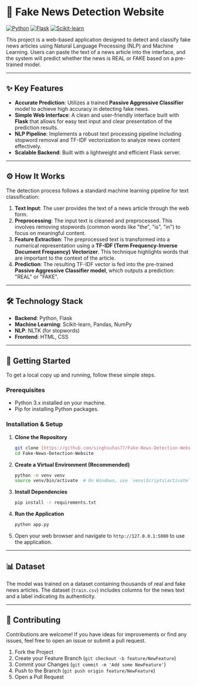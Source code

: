 # 📰 Fake News Detection Website

[![Python](https://img.shields.io/badge/Python-3776AB?style=for-the-badge&logo=python&logoColor=white)](https://www.python.org/)
[![Flask](https://img.shields.io/badge/Flask-000000?style=for-the-badge&logo=flask&logoColor=white)](https://flask.palletsprojects.com/)
[![Scikit-learn](https://img.shields.io/badge/scikit--learn-%23F7931E.svg?style=for-the-badge&logo=scikit-learn&logoColor=white)](https://scikit-learn.org/)

This project is a web-based application designed to detect and classify fake news articles using Natural Language Processing (NLP) and Machine Learning. Users can paste the text of a news article into the interface, and the system will predict whether the news is REAL or FAKE based on a pre-trained model.

---

## ✨ Key Features

* **Accurate Prediction**: Utilizes a trained **Passive Aggressive Classifier** model to achieve high accuracy in detecting fake news.
* **Simple Web Interface**: A clean and user-friendly interface built with **Flask** that allows for easy text input and clear presentation of the prediction results.
* **NLP Pipeline**: Implements a robust text processing pipeline including stopword removal and TF-IDF vectorization to analyze news content effectively.
* **Scalable Backend**: Built with a lightweight and efficient Flask server. 

---

## ⚙️ How It Works

The detection process follows a standard machine learning pipeline for text classification:

1.  **Text Input**: The user provides the text of a news article through the web form.
2.  **Preprocessing**: The input text is cleaned and preprocessed. This involves removing stopwords (common words like "the", "is", "in") to focus on meaningful content.
3.  **Feature Extraction**: The preprocessed text is transformed into a numerical representation using a **TF-IDF (Term Frequency-Inverse Document Frequency) Vectorizer**. This technique highlights words that are important to the context of the article.
4.  **Prediction**: The resulting TF-IDF vector is fed into the pre-trained **Passive Aggressive Classifier model**, which outputs a prediction: "REAL" or "FAKE".

---

## 🛠️ Technology Stack

* **Backend**: Python, Flask
* **Machine Learning**: Scikit-learn, Pandas, NumPy
* **NLP**: NLTK (for stopwords)
* **Frontend**: HTML, CSS

---

## 🚀 Getting Started

To get a local copy up and running, follow these simple steps.

### Prerequisites

* Python 3.x installed on your machine.
* Pip for installing Python packages.

### Installation & Setup

1.  **Clone the Repository**
    ```bash
    git clone [https://github.com/singhsuhas77/Fake-News-Detection-Website.git](https://github.com/singhsuhas77/Fake-News-Detection-Website.git)
    cd Fake-News-Detection-Website
    ```

2.  **Create a Virtual Environment (Recommended)**
    ```bash
    python -m venv venv
    source venv/bin/activate  # On Windows, use `venv\Scripts\activate`
    ```

3.  **Install Dependencies**
    ```bash
    pip install -r requirements.txt
    ```

4.  **Run the Application**
    ```bash
    python app.py
    ```

5.  Open your web browser and navigate to `http://127.0.0.1:5000` to use the application.

---

## 📊 Dataset

The model was trained on a dataset containing thousands of real and fake news articles. The dataset (`train.csv`) includes columns for the news text and a label indicating its authenticity.

---

## 🤝 Contributing

Contributions are welcome! If you have ideas for improvements or find any issues, feel free to open an issue or submit a pull request.

1.  Fork the Project
2.  Create your Feature Branch (`git checkout -b feature/NewFeature`)
3.  Commit your Changes (`git commit -m 'Add some NewFeature'`)
4.  Push to the Branch (`git push origin feature/NewFeature`)
5.  Open a Pull Request
